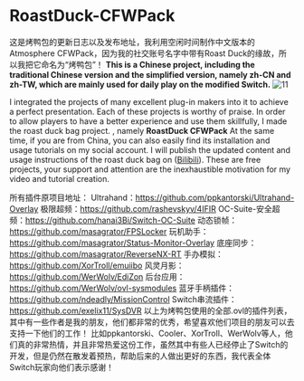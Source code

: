 # RoastDuck-CFWPack
这是烤鸭包的更新日志以及发布地址，我利用空闲时间制作中文版本的 Atmosphere CFWPack，因为我的社交账号名字中带有Roast Duck的缘故，所以我把它命名为“烤鸭包”！
**This is a Chinese project, including the traditional Chinese version and the simplified version, namely zh-CN and zh-TW, which are mainly used for daily play on the modified Switch.**
![11](https://github.com/sskyNS/RoastDuck-CFWPack/assets/121209531/50165316-e55e-4d69-b7c4-2fdc787429c1)


I integrated the projects of many excellent plug-in makers into it to achieve a perfect presentation. Each of these projects is worthy of praise. In order to allow players to have a better experience and use them skillfully, I made the roast duck bag project. , namely **RoastDuck CFWPack**
At the same time, if you are from China, you can also easily find its installation and usage tutorials on my social account. I will publish the updated content and usage instructions of the roast duck bag on ([Bilibili](https://space.bilibili.com/679023184)). These are free projects, your support and attention are the inexhaustible motivation for my video and tutorial creation.

所有插件原项目地址：
Ultrahand：https://github.com/ppkantorski/Ultrahand-Overlay
极限超频：https://github.com/rashevskyv/4IFIR 
OC-Suite-安全超频：https://github.com/hanai3Bi/Switch-OC-Suite
动态锁帧：https://github.com/masagrator/FPSLocker
玩机助手：https://github.com/masagrator/Status-Monitor-Overlay
底座同步：https://github.com/masagrator/ReverseNX-RT
手办模拟：https://github.com/XorTroll/emuiibo
风灵月影：https://github.com/WerWolv/EdiZon
后台应用：https://github.com/WerWolv/ovl-sysmodules
蓝牙手柄插件：https://github.com/ndeadly/MissionControl
Switch串流插件：https://github.com/exelix11/SysDVR
以上为烤鸭包使用的全部.ovl的插件列表，其中有一些作者是我的朋友，他们都非常的优秀，希望喜欢他们项目的朋友可以去支持一下他们的工作！
比如ppkantorski、Cooler、XorTroll、WerWolv等人，他们真的非常热情，并且非常热爱这份工作，虽然其中有些人已经停止了Switch的开发，但是仍然在散发着预热，帮助后来的人做出更好的东西，我代表全体Switch玩家向他们表示感谢！
